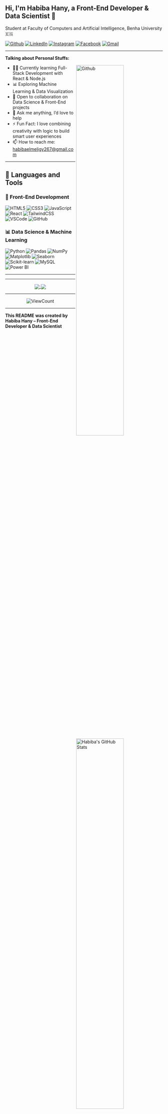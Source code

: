 <!-- 👩‍💻 Title -->
## Hi, I'm Habiba Hany, a Front-End Developer & Data Scientist 🚀  
Student at Faculty of Computers and Artificial Intelligence, Benha University 🇪🇬

<!-- 🔗 Social Badges -->
[![Github](https://img.shields.io/badge/-Github-000?style=flat&logo=Github&logoColor=white)](https://github.com/HabibaHany)
[![LinkedIn](https://img.shields.io/badge/-LinkedIn-blue?style=flat&logo=Linkedin&logoColor=white)](https://www.linkedin.com/in/habiba-hany-752829330?utm_source=share&utm_campaign=share_via&utm_content=profile&utm_medium=android_app)
[![Instagram](https://img.shields.io/badge/-Instagram-c13584?style=flat&labelColor=c13584&logo=instagram&logoColor=white)](https://www.instagram.com/0_habibahany?igsh=MXJucmFveTR6dWIxZg==)
[![Facebook](https://img.shields.io/badge/-Facebook-1877F2?style=flat&logo=facebook&logoColor=white)](https://www.facebook.com/share/1BTfmmxgSd/)
[![Gmail](https://img.shields.io/badge/-Gmail-c14438?style=flat&logo=Gmail&logoColor=white)](mailto:habibaelmeligy267@gmail.com)


---

<!-- 🧠 About Me -->
**Talking about Personal Stuffs:**

<img width="55%" align="right" alt="Github" src="https://raw.githubusercontent.com/onimur/.github/master/.resources/git-header.svg" />

- 👩‍💻 Currently learning Full-Stack Development with React & Node.js  
- 📊 Exploring Machine Learning & Data Visualization  
- 🤝 Open to collaboration on Data Science & Front-End projects  
- 💬 Ask me anything, I’d love to help  
- ⚡️ Fun Fact: I love combining creativity with logic to build smart user experiences  
- 📫 How to reach me: habibaelmeligy267@gmail.com

---

<!-- 🧰 Languages and Tools -->
## 🧰 Languages and Tools

### 🎨 Front-End Development
![HTML5](https://img.shields.io/badge/HTML5-E34F26?style=flat&logo=html5&logoColor=white)
![CSS3](https://img.shields.io/badge/CSS3-1572B6?style=flat&logo=css3&logoColor=white)
![JavaScript](https://img.shields.io/badge/JavaScript-F7DF1E?style=flat&logo=javascript&logoColor=black)
![React](https://img.shields.io/badge/React-20232A?style=flat&logo=react&logoColor=61DAFB)
![TailwindCSS](https://img.shields.io/badge/TailwindCSS-38B2AC?style=flat&logo=tailwind-css&logoColor=white)
![VSCode](https://img.shields.io/badge/VSCode-007ACC?style=flat&logo=visual-studio-code&logoColor=white)
![GitHub](https://img.shields.io/badge/GitHub-181717?style=flat&logo=github&logoColor=white)

### 📊 Data Science & Machine Learning
![Python](https://img.shields.io/badge/Python-3776AB?style=flat&logo=python&logoColor=white)
![Pandas](https://img.shields.io/badge/Pandas-150458?style=flat&logo=pandas&logoColor=white)
![NumPy](https://img.shields.io/badge/NumPy-013243?style=flat&logo=numpy&logoColor=white)
![Matplotlib](https://img.shields.io/badge/Matplotlib-11557C?style=flat&logo=matplotlib&logoColor=white)
![Seaborn](https://img.shields.io/badge/Seaborn-2E4053?style=flat&logo=python&logoColor=white)
![Scikit-learn](https://img.shields.io/badge/Scikit--learn-F7931E?style=flat&logo=scikit-learn&logoColor=white)
![MySQL](https://img.shields.io/badge/MySQL-4479A1?style=flat&logo=mysql&logoColor=white)
![Power BI](https://img.shields.io/badge/Power%20BI-F2C811?style=flat&logo=power-bi&logoColor=black)

---

<!-- 📊 GitHub Stats -->
<p>
  <a href="https://github.com/HabibaHany">
    <img width="55%" align="right" alt="Habiba's GitHub Stats" src="https://github-readme-stats.vercel.app/api?username=HabibaHany&show_icons=true&hide_border=true" />
  </a>
</p>

---

<!-- 📌 Featured Projects -->
<p align="center">
  <a href="https://github.com/HabibaHany/Portfolio">
    <img align="center" src="https://github-readme-stats.vercel.app/api/pin/?username=HabibaHany&repo=Portfolio" />
  </a>
  <a href="https://github.com/HabibaHany/Data-Analysis-Projects">
    <img align="center" src="https://github-readme-stats.vercel.app/api/pin/?username=HabibaHany&repo=Data-Analysis-Projects" />
  </a>
</p>

---

<!-- 👣 Visitor Count -->
<p align="center">
  <img alt="ViewCount" src="https://views.whatilearened.today/views/github/HabibaHany/HabibaHany.svg" />
</p>

---

<!-- ✨ Footer -->
**This README was created by Habiba Hany – Front-End Developer & Data Scientist**
